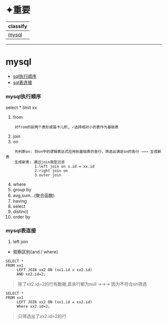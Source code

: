 # ✦重要

classify|
---|
[mysql](#mysql)|

---
# mysql
* [sql执行顺序](#mysql执行顺序)
* [sql表连接](#mysql表连接)

### mysql执行顺序
select * limit xx
1. from
```
    对from的前两个表形成笛卡儿积, ✓选择相对小的表作为基础表
```
2. join
3. on
```
    先判断on: 将on中的逻辑表达式应用到基础表的各行，筛选出满足on的各行 →→→ 生成新表
    生成新表: 通过join类型过滤
             1.left join on x.id = xx.id
             2.right join on
             3.outer join
```
4. where
5. group by
6. avg,sum...(聚合函数)
7. having
8. select
9. distinct
10. order by


### mysql表连接
1. left join
* 观察区别(and / where)
```
SELECT * 
FROM xx1 
     LEFT JOIN xx2 ON (xx1.id = xx2.id)
     AND xx2.id=2;
```
> 除了xx2.id=2的行有数据,其余行都为null →→→ 因为不符合on筛选
```
SELECT * 
FROM xx1 
     LEFT JOIN xx2 ON (xx1.id = xx2.id)
     Where xx2.id=2;
```
> 只筛选出了xx2.id=2的行
